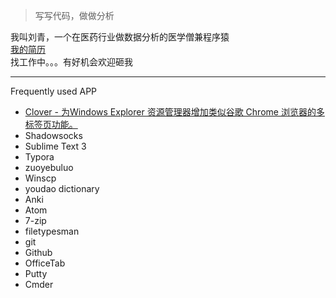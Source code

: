 > 写写代码，做做分析

我叫刘青，一个在医药行业做数据分析的医学僧兼程序猿  
[我的简历](resume_chinese.pdf)  
找工作中。。。有好机会欢迎砸我

---
Frequently used APP
* [Clover - 为Windows Explorer 资源管理器增加类似谷歌 Chrome 浏览器的多标签页功能。](http://ejie.me/)
* Shadowsocks
* Sublime Text 3
* Typora
* zuoyebuluo
* Winscp
* youdao dictionary
* Anki
* Atom
* 7-zip
* filetypesman
* git 
* Github
* OfficeTab
* Putty
* Cmder
